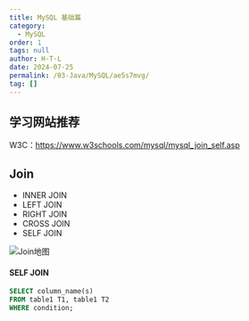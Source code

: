 ```yaml
---
title: MySQL 基础篇
category:
  - MySQL
order: 1
tags: null
author: H·T·L
date: 2024-07-25
permalink: /03-Java/MySQL/ae5s7mvg/
tag: []
---
```






## 学习网站推荐

W3C：https://www.w3schools.com/mysql/mysql_join_self.asp





## Join

- INNER JOIN
- LEFT JOIN
- RIGHT JOIN
- CROSS JOIN
- SELF JOIN

![Join地图](http://images.hicoding.top/i/2024/07/25/lkdxze-2.webp)



#### SELF JOIN

```sql
SELECT column_name(s)
FROM table1 T1, table1 T2
WHERE condition;
```

